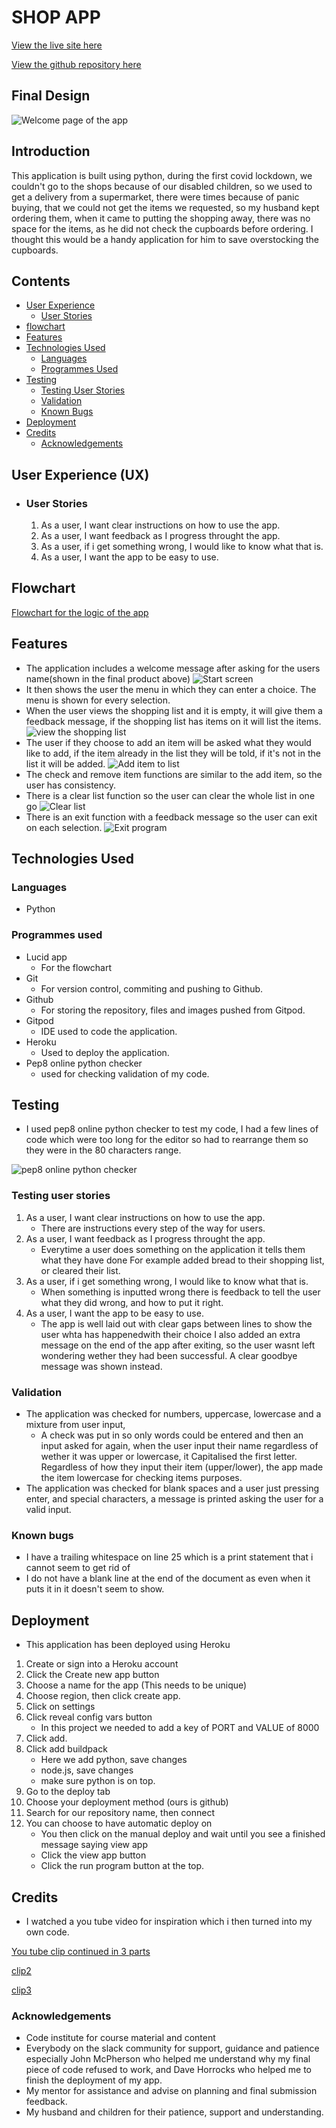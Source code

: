 # SHOP APP

[View the live site here](https://python-shop-app.herokuapp.com/)

[View the github repository here](https://github.com/Mrst12/shop-app)

## Final Design

![Welcome page of the app](./assets/images/welcome-python.png)

## Introduction

This application is built using python, during the first covid lockdown,
we couldn't go to the shops because of our disabled children, so we used to get 
a delivery from a supermarket, there were times because of panic buying,
that we could not get the items we requested, so my husband kept ordering them,
when it came to putting the shopping away, there was no space for the items, as
he did not check the cupboards before ordering. I thought this would be a handy application
for him to save overstocking the cupboards.

## Contents
- [User Experience](#user-experience-ux)
    - [User Stories](#user-stories)
- [flowchart](#flowchart)
- [Features](#features)
- [Technologies Used](#technologies-used)
    - [Languages](#languages)
    - [Programmes Used](#programmes-used)
- [Testing](#testing)
    - [Testing User Stories](#testing-user-stories)
    - [Validation](#validation)
    - [Known Bugs](#known-bugs)
- [Deployment](#deployment)
- [Credits](#credits)
    - [Acknowledgements](#acknowledgements)

## User Experience (UX)

- ### User Stories

    1. As a user, I want clear instructions on how to use the app.
    2. As a user, I want feedback as I progress throught the app.
    3. As a user, if i get something wrong, I would like to know what that is.
    4. As a user, I want the app to be easy to use.

## Flowchart

[Flowchart for the logic of the app](./assets/images/shopapp.png)

## Features

- The application includes a welcome message after asking for the users name(shown in the final product above)
![Start screen](./assets/images/start-screen-python.png)
- It then shows the user the menu in which they can enter a choice. The menu is shown for every selection.
- When the user views the shopping list and it is empty, it will give them a feedback message,
if the shopping list has items on it will list the items.
![view the shopping list](./assets/images/view-list-empty.png)
- The user if they choose to add an item will be asked what they would like to add,
if the item already in the list they will be told, if it's not in the list it will be added.
![Add item to list](./assets/images/add-item-python.png)
- The check and remove item functions are similar to the add item, so the user has consistency.
- There is a clear list function so the user can clear the whole list in one go
![Clear list](./assets/images/clear-list-python.png)
- There is an exit function with a feedback message so the user can exit on each selection.
![Exit program](./assets/images/exit-python.png)


## Technologies Used
### Languages

- Python
### Programmes used
- Lucid app
    - For the flowchart
- Git
    - For version control, commiting and pushing to Github.
- Github
    - For storing the repository, files and images pushed from Gitpod.
- Gitpod
    - IDE used to code the application.
- Heroku
    - Used to deploy the application.
- Pep8 online python checker
    - used for checking validation of my code.
## Testing

- I used pep8 online python checker to test my code, I had a few lines of code which were too long for the
editor so had to rearrange them so they were in the 80 characters range.

![pep8 online python checker](./assets/images/python-check.png)


### Testing user stories

1. As a user, I want clear instructions on how to use the app.
    - There are instructions every step of the way for users.
2. As a user, I want feedback as I progress throught the app.
    - Everytime a user does something on the application it tells them what they have done
    For example added bread to their shopping list, or cleared their list.
3. As a user, if i get something wrong, I would like to know what that is.
    - When something is inputted wrong there is feedback to tell the user what they did wrong,
    and how to put it right.
4. As a user, I want the app to be easy to use.
    - The app is well laid out with clear gaps between lines to show the user whta has happenedwith their choice
    I also added an extra message on the end of the app after exiting, so the user wasnt left wondering wether
    they had been successful. A clear goodbye message was shown instead.

### Validation

- The application was checked for numbers, uppercase, lowercase and a mixture from user input,
    - A check was put in so only words could be entered and then an input asked for again, when the user
    input their name regardless of wether it was upper or lowercase, it Capitalised the first letter.
    Regardless of how they input their item (upper/lower), the app made the item lowercase for checking items 
    purposes.
- The application was checked for blank spaces and a user just pressing enter, and special characters,
 a message is printed asking the user for a valid input.

### Known bugs
- I have a trailing whitespace on line 25 which is a print statement that i cannot seem to get rid of
- I do not have a blank line at the end of the document as even when it puts it in it doesn't seem to show.

## Deployment
- This application has been deployed using Heroku
1. Create or sign into a Heroku account
2. Click the Create new app button
3. Choose a name for the app (This needs to be unique)
4. Choose region, then click create app.
5. Click on settings
6. Click reveal config vars button
    - In this project we needed to add a key of PORT and VALUE of 8000
7. Click add.
8. Click add buildpack
    - Here we add python, save changes
    - node.js, save changes
    - make sure python is on top.
9. Go to the deploy tab
10. Choose your deployment method (ours is github)
11. Search for our repository name, then connect
12. You can choose to have automatic deploy on 
    - You then click on the manual deploy and wait until you see a finished message saying view app
    - Click the view app button
    - Click the run program button at the top.
## Credits
- I watched a you tube video for inspiration which i then turned into my own code.

[You tube clip continued in 3 parts](https://www.youtube.com/watch?v=0m7csmqWAgI)

[clip2](https://www.youtube.com/watch?v=yixPipmd1GE)

[clip3](https://www.youtube.com/watch?v=8Jcls2gIqSs)

### Acknowledgements
- Code institute for course material and content
- Everybody on the slack community for support, guidance and patience especially John McPherson
who helped me understand why my final piece of code refused to work, and Dave Horrocks who
helped me to finish the deployment of my app.
- My mentor for assistance and advise on planning and final submission feedback.
- My husband and children for their patience, support and understanding.
